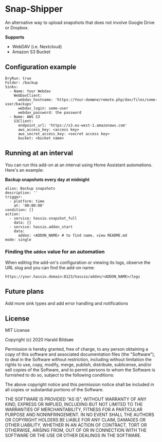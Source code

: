 # Snap-Shipper

An alternative way to upload snapshots that does not involve Google Drive or Dropbox.

**Supports**
- WebDAV (i.e. Nextcloud)
- Amazon S3 Bucket

## Configuration example

```
DryRun: true
Folder: /backup
Sinks:
  - Name: Your Webdav
    WebDavClient:
      webdav_hostname: 'https://Your-domæne/remote.php/dav/files/some-user/backups'
      webdav_login: some-user
      webdav_password: the password
  - Name: AWS S3
    S3Client:
      endpoint_url: 'https://s3.eu-west-1.amazonaws.com'
      aws_access_key: <access key>
      aws_secret_access_key: <secret access key>
      bucket: <bucket name>
```

## Running at an interval

You can run this add-on at an interval using Home Assistant automations. Here's an example:

**Backup snapshots every day at midnight**
```
alias: Backup snapshots
description: ''
trigger:
  - platform: time
    at: '00:00:00'
condition: []
action:
  - service: hassio.snapshot_full
    data: {}
  - service: hassio.addon_start
    data:
      addon: <ADDON_NAME> # to find name, view README.md
mode: single
```

### Finding the `addon` value for an automation

When editing the add-on's configuration or viewing its logs, observe the URL slug and you can find the add-on name:

```
https://your.hassio.domain:8123/hassio/addon/<ADDON_NAME>/logs
```

## Future plans

Add more sink types and add error handling and notifications

## License

MIT License

Copyright (c) 2020 Harald Bildsøe

Permission is hereby granted, free of charge, to any person obtaining a copy
of this software and associated documentation files (the "Software"), to deal
in the Software without restriction, including without limitation the rights
to use, copy, modify, merge, publish, distribute, sublicense, and/or sell
copies of the Software, and to permit persons to whom the Software is
furnished to do so, subject to the following conditions:

The above copyright notice and this permission notice shall be included in all
copies or substantial portions of the Software.

THE SOFTWARE IS PROVIDED "AS IS", WITHOUT WARRANTY OF ANY KIND, EXPRESS OR
IMPLIED, INCLUDING BUT NOT LIMITED TO THE WARRANTIES OF MERCHANTABILITY,
FITNESS FOR A PARTICULAR PURPOSE AND NONINFRINGEMENT. IN NO EVENT SHALL THE
AUTHORS OR COPYRIGHT HOLDERS BE LIABLE FOR ANY CLAIM, DAMAGES OR OTHER
LIABILITY, WHETHER IN AN ACTION OF CONTRACT, TORT OR OTHERWISE, ARISING FROM,
OUT OF OR IN CONNECTION WITH THE SOFTWARE OR THE USE OR OTHER DEALINGS IN THE
SOFTWARE.
